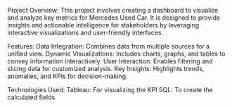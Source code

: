 Project Overview:
This project involves creating a dashboard to visualize and analyze key metrics for Mercedes Used Car. It is designed to provide insights and actionable intelligence for stakeholders by leveraging interactive visualizations and user-friendly interfaces.

Features:
Data Integration: Combines data from multiple sources for a unified view.
Dynamic Visualizations: Includes charts, graphs, and tables to convey information interactively.
User Interaction: Enables filtering and slicing data for customized analysis.
Key Insights: Highlights trends, anomalies, and KPIs for decision-making.

Technologies Used:
Tableau: For visualizing the KPI
SQL: To create the calculated fields
